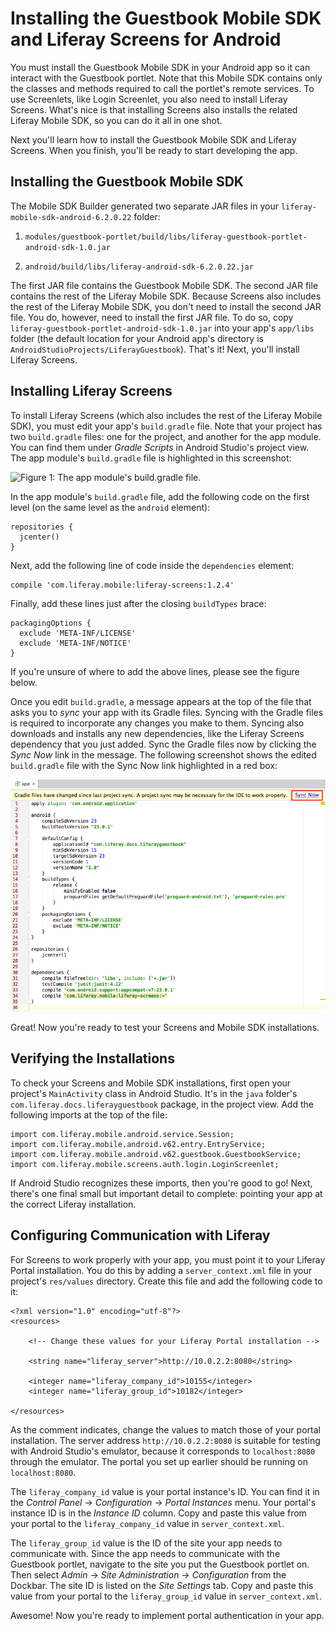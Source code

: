 # Installing the Guestbook Mobile SDK and Liferay Screens for Android [](id=installing-the-guestbook-mobile-sdk-and-liferay-screens-for-android)

You must install the Guestbook Mobile SDK in your Android app so it can interact 
with the Guestbook portlet. Note that this Mobile SDK contains only the classes 
and methods required to call the portlet's remote services. To use Screenlets, 
like Login Screenlet, you also need to install Liferay Screens. What's nice is
that installing Screens also installs the related Liferay Mobile SDK, so you can
do it all in one shot. 

Next you'll learn how to install the Guestbook Mobile SDK and Liferay Screens.
When you finish, you'll be ready to start developing the app. 

## Installing the Guestbook Mobile SDK [](id=installing-the-guestbook-mobile-sdk)

The Mobile SDK Builder generated two separate JAR files in your
`liferay-mobile-sdk-android-6.2.0.22` folder: 

1. `modules/guestbook-portlet/build/libs/liferay-guestbook-portlet-android-sdk-1.0.jar`

2. `android/build/libs/liferay-android-sdk-6.2.0.22.jar`

The first JAR file contains the Guestbook Mobile SDK. The second JAR file 
contains the rest of the Liferay Mobile SDK. Because Screens also includes the 
rest of the Liferay Mobile SDK, you don't need to install the second JAR file. 
You do, however, need to install the first JAR file. To do so, copy
`liferay-guestbook-portlet-android-sdk-1.0.jar` into your app's `app/libs`
folder (the default location for your Android app's directory is
`AndroidStudioProjects/LiferayGuestbook`). That's it! Next, you'll install 
Liferay Screens. 

## Installing Liferay Screens [](id=installing-liferay-screens)

To install Liferay Screens (which also includes the rest of the Liferay Mobile 
SDK), you must edit your app's `build.gradle` file. Note that your project has
two `build.gradle` files: one for the project, and another for the app module.
You can find them under *Gradle Scripts* in Android Studio's project view. The
app module's `build.gradle` file is highlighted in this screenshot: 

![Figure 1: The app module's `build.gradle` file.](../../images/android-build-gradle-app-module.png)

In the app module's `build.gradle` file, add the following code on the first 
level (on the same level as the `android` element): 

    repositories {
      jcenter()
    }

Next, add the following line of code inside the `dependencies` element: 

    compile 'com.liferay.mobile:liferay-screens:1.2.4'

Finally, add these lines just after the closing `buildTypes` brace: 

    packagingOptions {
      exclude 'META-INF/LICENSE'
      exclude 'META-INF/NOTICE'
    }

If you're unsure of where to add the above lines, please see the figure below. 

Once you edit `build.gradle`, a message appears at the top of the file that asks 
you to *sync* your app with its Gradle files. Syncing with the Gradle files is 
required to incorporate any changes you make to them. Syncing also downloads and 
installs any new dependencies, like the Liferay Screens dependency that you just
added. Sync the Gradle files now by clicking the *Sync Now* link in the message.
The following screenshot shows the edited `build.gradle` file with the Sync Now
link highlighted in a red box: 

![Figure 2: After editing the `build.gradle` file, click *Sync Now* to incorporate the changes in your app.](../../images/android-build-gradle-sync.png)
 
Great! Now you're ready to test your Screens and Mobile SDK installations. 

## Verifying the Installations [](id=verifying-the-installations)

To check your Screens and Mobile SDK installations, first open your project's 
`MainActivity` class in Android Studio. It's in the `java` folder's
`com.liferay.docs.liferayguestbook` package, in the project view. Add the
following imports at the top of the file:

    import com.liferay.mobile.android.service.Session;
    import com.liferay.mobile.android.v62.entry.EntryService;
    import com.liferay.mobile.android.v62.guestbook.GuestbookService;
    import com.liferay.mobile.screens.auth.login.LoginScreenlet;

If Android Studio recognizes these imports, then you're good to go! Next, 
there's one final small but important detail to complete: pointing your app at
the correct Liferay installation. 

## Configuring Communication with Liferay [](id=configuring-communication-with-liferay)

For Screens to work properly with your app, you must point it to your Liferay 
Portal installation. You do this by adding a `server_context.xml` file in your 
project's `res/values` directory. Create this file and add the following code 
to it:

    <?xml version="1.0" encoding="utf-8"?>
    <resources>

        <!-- Change these values for your Liferay Portal installation -->

        <string name="liferay_server">http://10.0.2.2:8080</string>

        <integer name="liferay_company_id">10155</integer>
        <integer name="liferay_group_id">10182</integer>

    </resources>

As the comment indicates, change the values to match those of your portal 
installation. The server address `http://10.0.2.2:8080` is suitable for testing 
with Android Studio's emulator, because it corresponds to `localhost:8080` 
through the emulator. The portal you set up earlier should be running on 
`localhost:8080`.

The `liferay_company_id` value is your portal instance's ID. You can find it in 
the *Control Panel* &rarr; *Configuration* &rarr; *Portal Instances* menu. Your 
portal's instance ID is in the *Instance ID* column. Copy and paste this value 
from your portal to the `liferay_company_id` value in `server_context.xml`.

The `liferay_group_id` value is the ID of the site your app needs to communicate 
with. Since the app needs to communicate with the Guestbook portlet, navigate to 
the site you put the Guestbook portlet on. Then select 
*Admin* &rarr; *Site Administration* &rarr; *Configuration* from the Dockbar. 
The site ID is listed on the *Site Settings* tab. Copy and paste this value 
from your portal to the `liferay_group_id` value in `server_context.xml`.

Awesome! Now you're ready to implement portal authentication in your app. 
